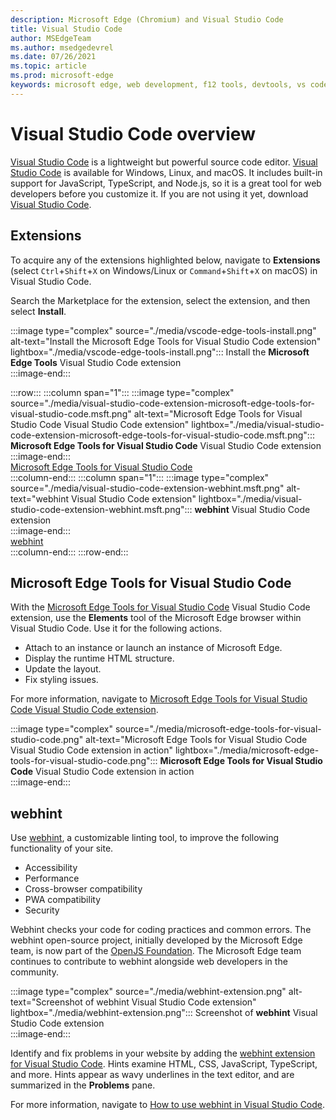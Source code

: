 ```yaml
---
description: Microsoft Edge (Chromium) and Visual Studio Code
title: Visual Studio Code
author: MSEdgeTeam
ms.author: msedgedevrel
ms.date: 07/26/2021
ms.topic: article
ms.prod: microsoft-edge
keywords: microsoft edge, web development, f12 tools, devtools, vs code, visual studio code, debugger, webhint
---
```

# Visual Studio Code overview  

[Visual Studio Code][VisualStudioCodeDocs] is a lightweight but powerful source code editor.  [Visual Studio Code][VisualStudioCodeDocs] is available for Windows, Linux, and macOS.  It includes built-in support for JavaScript, TypeScript, and Node.js, so it is a great tool for web developers before you customize it.  If you are not using it yet, download [Visual Studio Code][VisualstudioCode].  

## Extensions  

<!--todo: We want to put something like the tiles for extensions Visual Studio Code uses on this page https://code.visualstudio.com/Docs#top-extensions but I don't think this is a markdown page.  I think it's a web page.  I couldn't find anything in https://github.com/Microsoft/vscode-docs that looks like this page. In the meantime, here's what I've come up with: -->  

To acquire any of the extensions highlighted below, navigate to **Extensions** \(select `Ctrl`+`Shift`+`X` on Windows/Linux or `Command`+`Shift`+`X` on macOS\) in Visual Studio Code.  

Search the Marketplace for the extension, select the extension, and then select **Install**.  

:::image type="complex" source="./media/vscode-edge-tools-install.png" alt-text="Install the Microsoft Edge Tools for Visual Studio Code extension" lightbox="./media/vscode-edge-tools-install.png":::
   Install the **Microsoft Edge Tools** Visual Studio Code extension  
:::image-end:::  

:::row:::
   :::column span="1":::
      :::image type="complex" source="./media/visual-studio-code-extension-microsoft-edge-tools-for-visual-studio-code.msft.png" alt-text="Microsoft Edge Tools for Visual Studio Code Visual Studio Code extension" lightbox="./media/visual-studio-code-extension-microsoft-edge-tools-for-visual-studio-code.msft.png":::
         **Microsoft Edge Tools for Visual Studio Code** Visual Studio Code extension  
      :::image-end:::  
      [Microsoft Edge Tools for Visual Studio Code](#microsoft-edge-tools-for-visual-studio-code)  
   :::column-end:::
   :::column span="1":::
      :::image type="complex" source="./media/visual-studio-code-extension-webhint.msft.png" alt-text="webhint Visual Studio Code extension" lightbox="./media/visual-studio-code-extension-webhint.msft.png":::
         **webhint** Visual Studio Code extension  
      :::image-end:::  
      [webhint](#webhint)  
   :::column-end:::
:::row-end:::  

## Microsoft Edge Tools for Visual Studio Code

With the [Microsoft Edge Tools for Visual Studio Code][VisualstudioMarketplaceMicrosoftEdgeToolsVisualStudioCode] Visual Studio Code extension, use the **Elements** tool of the Microsoft Edge browser within Visual Studio Code.  Use it for the following actions.  

*   Attach to an instance or launch an instance of Microsoft Edge.  
*   Display the runtime HTML structure.  
*   Update the layout.  
*   Fix styling issues.  
    
For more information, navigate to [Microsoft Edge Tools for Visual Studio Code Visual Studio Code extension][VisualStudioCodeMicrosoftEdgeDevtoolsExtension].  <!--  Choose the following image to see the extension in action.  -->  
      
:::image type="complex" source="./media/microsoft-edge-tools-for-visual-studio-code.png" alt-text="Microsoft Edge Tools for Visual Studio Code Visual Studio Code extension in action" lightbox="./media/microsoft-edge-tools-for-visual-studio-code.png":::
   **Microsoft Edge Tools for Visual Studio Code** Visual Studio Code extension in action  
:::image-end:::  

## webhint  
      
Use [webhint][WebhintMain], a customizable linting tool, to improve the following functionality of your site.  

*   Accessibility
*   Performance
*   Cross-browser compatibility
*   PWA compatibility
*   Security

Webhint checks your code for coding practices and common errors. The webhint open-source project, initially developed by the Microsoft Edge team, is now part of the [OpenJS Foundation][OpenjsFoundation].  The Microsoft Edge team continues to contribute to webhint alongside web developers in the community.  <!--  Choose the following image to see the extension in action.  -->  
      
:::image type="complex" source="./media/webhint-extension.png" alt-text="Screenshot of webhint Visual Studio Code extension" lightbox="./media/webhint-extension.png":::
   Screenshot of **webhint** Visual Studio Code extension  
:::image-end:::  
      
Identify and fix problems in your website by adding the [webhint extension for Visual Studio Code][VisualstudioMarketplaceWebhint].  Hints examine HTML, CSS, JavaScript, TypeScript, and more.  Hints appear as wavy underlines in the text editor, and are summarized in the **Problems** pane.  
      
For more information, navigate to [How to use webhint in Visual Studio Code][VisualStudioCodeWebhint].  

<!--links -->  
 
[VisualStudioCodeMicrosoftEdgeDevtoolsExtension]: ./microsoft-edge-devtools-extension.md "Microsoft Edge DevTools for Visual Studio Code extension | Microsoft Docs"  
[VisualStudioCodeWebhint]: ./webhint.md "Webhint Visual Studio Code Extension | Microsoft Docs"  

[VisualstudioCode]: https://code.visualstudio.com "Visual Studio Code"  
[VisualStudioCodeDocs]: https://code.visualstudio.com/Docs "Documentation | Visual Studio Code"   

[VisualstudioMarketplaceDebuggerMicrosoftEdge]: https://marketplace.visualstudio.com/items?itemName=msjsdiag.debugger-for-edge "Debugger for Microsoft Edge | Visual Studio Marketplace"  
[VisualstudioMarketplaceMicrosoftEdgeToolsVisualStudioCode]: https://marketplace.visualstudio.com/items?itemName=ms-edgedevtools.vscode-edge-devtools "Microsoft Edge Tools for Visual Studio Code | Visual Studio Marketplace"  

[VisualstudioMarketplaceWebhint]: https://marketplace.visualstudio.com/items?itemName=webhint.vscode-webhint "webhint | Visual Studio Marketplace"  

[WebhintMain]:  https://webhint.io "webhint"  
[OpenjsFoundation]:  https://openjsf.org "OpenJS Foundation"  
